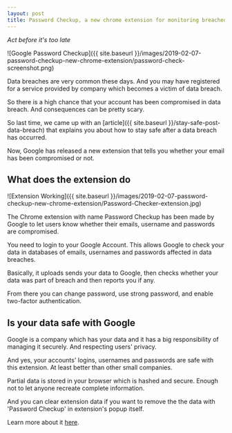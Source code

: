 ```yaml
---
layout: post
title: Password Checkup, a new chrome extension for monitoring breached passwords
---
```


_Act before it's too late_

![Google Password Checkup]({{ site.baseurl }}/images/2019-02-07-password-checkup-new-chrome-extension/password-check-screenshot.png)

Data breaches are very common these days. And you may have registered for a service provided by company which becomes a victim of data breach.

So there is a high chance that your account has been compromised in data breach. And consequences can be pretty scary.

So last time, we came up with an [article]({{ site.baseurl }}/stay-safe-post-data-breach) that explains you about how to stay safe after a data breach has occurred.

Now, Google has released a new extension that tells you whether your email has been compromised or not.

## What does the extension do

![Extension Working]({{ site.baseurl }}/images/2019-02-07-password-checkup-new-chrome-extension/Password-Checker-extension.jpg)

The Chrome extension with name Password Checkup has been made by Google to let users know whether their emails, username and passwords are compromised.

You need to login to your Google Account. This allows Google to check your data in databases of emails, usernames and passwords affected in data breaches.

Basically, it uploads sends your data to Google, then checks whether your data was part of breach and then reports you if any.

From there you can change password, use strong password, and enable two-factor authentication.

## Is your data safe with Google

Google is a company which has your data and it has a big responsibility of managing it securely. And respecting users' privacy.

And yes, your accounts' logins, usernames and passwords are safe with this extension. At least better than other small companies.

Partial data is stored in your browser which is hashed and secure. Enough not to let anyone recreate complete information.

And you can clear extension data if you want to remove the the data with 'Password Checkup' in extension's popup itself.

Learn more about it [here](https://support.google.com/accounts/answer/9231944?p=password-checkup).
